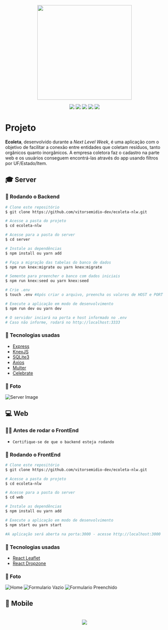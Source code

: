 <p align="center">
  <img src="./.github/logo.svg" width="300px"/>
</p>

<p align="center">
  <img src="./.github/react.svg">
  <img src="./.github/node.svg">
  <img src="./.github/github.svg">
  <img src="./.github/visual_studio_code.svg">
  <img src="./.github/router.svg">
</p>

# Projeto

**Ecoleta**, desenvolvido durante a *Next Level Week*, é uma aplicação com o objetivo de facilitar a conexão entre entidades que coletam resíduos, tanto orgânicos quanto inorgânicos. A empresa coletora faz o cadastro na parte web e os usuários conseguem encontrá-las através do app usando filtros por UF/Estado/Item.


## 🎓 Server

### 🧭 Rodando o Backend

  ```bash
  # Clone este repositório
  $ git clone https://github.com/vitorsemidio-dev/ecoleta-nlw.git

  # Acesse a pasta do projeto
  $ cd ecoleta-nlw

  # Acesse para a pasta do server
  $ cd server

  # Instale as dependências
  $ npm install ou yarn add

  # Faça a migração das tabelas do banco de dados
  $ npm run knex:migrate ou yarn knex:migrate

  # Semente para preencher o banco com dados iniciais
  $ npm run knex:seed ou yarn knex:seed

  # Crie .env
  $ touch .env #Após criar o arquivo, preencha os valores de HOST e PORT

  # Execute a aplicação em modo de desenvolvimento
  $ npm run dev ou yarn dev

  # O servidor inciará na porta e host informado no .env
  # Caso não informe, rodará no http://localhost:3333
  ```
### 🚀 Tecnologias usadas

- [Express](https://expressjs.com/pt-br/)
- [KnexJS](http://knexjs.org/)
- [SQLite3](https://www.sqlite.org/index.html)
- [Axios](https://github.com/axios/axios)
- [Multer](https://github.com/expressjs/multer)
- [Celebrate](https://github.com/arb/celebrate)

### 📸 Foto

![Server Image](.github/server-img01.png)

## 💻 Web

### ✋🏻 Antes de rodar o FrontEnd
  - `Certifique-se de que o backend esteja rodando`


### 🧭 Rodando o FrontEnd

  ```bash
  # Clone este repositório
  $ git clone https://github.com/vitorsemidio-dev/ecoleta-nlw.git

  # Acesse a pasta do projeto
  $ cd ecoleta-nlw

  # Acesse para a pasta do server
  $ cd web

  # Instale as dependências
  $ npm install ou yarn add

  # Execute a aplicação em modo de desenvolvimento
  $ npm start ou yarn start

  #A aplicação será aberta na porta:3000 - acesse http://localhost:3000
  ```
### 🚀 Tecnologias usadas

- [React Leaflet](https://react-leaflet.js.org/)
- [React Dropzone](https://react-dropzone.js.org/)

### 📸 Foto

![Home](.github/web-img01.png)
![Formulario Vazio](.github/web-img02.png)
![Formulario Preenchido](.github/web-img03.png)

## 📱 Mobile
<h1 align="center">
    <img src=".github/mobile-animation.gif" />
</h1>